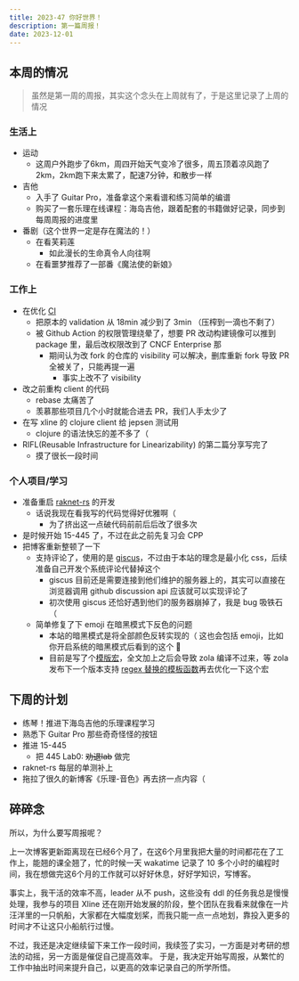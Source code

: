 ```yaml
---
title: 2023-47 你好世界！
description: 第一篇周报！
date: 2023-12-01
---
```


## 本周的情况

> 虽然是第一周的周报，其实这个念头在上周就有了，于是这里记录了上周的情况

### 生活上

- 运动
  - 这周户外跑步了6km，周四开始天气变冷了很多，周五顶着凉风跑了2km，2km跑下来太累了，配速7分钟，和散步一样
- 吉他
  - 入手了 Guitar Pro，准备拿这个来看谱和练习简单的编谱
  - 购买了一套乐理在线课程：海岛吉他，跟着配套的书籍做好记录，同步到每周周报的进度里
- 番剧（这个世界一定是存在魔法的！）
  - 在看芙莉莲
    - 如此漫长的生命真令人向往啊
  - 在看噩梦推荐了一部番《魔法使的新娘》

### 工作上

- 在优化 [CI](https://github.com/xline-kv/Xline/pull/552)
  - 把原本的 validation 从 18min 减少到了 3min （压榨到一滴也不剩了）
  - 被 Github Action 的权限管理绕晕了，想要 PR 改动构建镜像可以推到 package 里，最后改权限改到了 CNCF Enterprise 那
    - 期间认为改 fork 的仓库的 visibility 可以解决，删库重新 fork 导致 PR 全被关了，只能再提一遍
      - 事实上改不了 visibility
- 改之前重构 client 的代码
  - rebase 太痛苦了
  - 羡慕那些项目几个小时就能合进去 PR，我们人手太少了
- 在写 xline 的 clojure client 给 jepsen 测试用
  - clojure 的语法快忘的差不多了（
- RIFL(Reusable Infrastructure for Linearizability) 的第二篇分享写完了
  - 摸了很长一段时间

### 个人项目/学习

- 准备重启 [raknet-rs](https://github.com/iGxnon/raknet-rs) 的开发
  - 话说我现在看我写的代码觉得好优雅啊（
    - 为了挤出这一点破代码前前后后改了很多次
- 是时候开始 15-445 了，不过在此之前先复习会 CPP
- 把博客重新整顿了一下
  - 支持评论了，使用的是 [giscus](https://giscus.app/)，不过由于本站的理念是最小化 css，后续准备自己开发个系统评论代替掉这个
    - giscus 目前还是需要连接到他们维护的服务器上的，其实可以直接在浏览器调用 github discussion api 应该就可以实现评论了
    - 初次使用 giscus 还恰好遇到他们的服务器崩掉了，我是 bug 吸铁石（
  - 简单修复了下 emoji 在暗黑模式下反色的问题
    - 本站的暗黑模式是将全部颜色反转实现的（ 这也会包括 emoji，比如你开启系统的暗黑模式后看到的这个 🤣
    - 目前是写了个[模版宏](https://github.com/iGxnon/no-style-please/blob/main/templates/macros.html)，全文加上之后会导致 zola 编译不过来，等 zola 发布下一个版本支持 [regex 替换的模板函数](https://github.com/getzola/zola/pull/2163)再去优化一下这个宏

## 下周的计划

- 练琴！推进下海岛吉他的乐理课程学习
- 熟悉下 Guitar Pro 那些奇奇怪怪的按钮
- 推进 15-445
  - 把 445 Lab0: ~~劝退lab~~ 做完
- raknet-rs 每层的单测补上
- 拖拉了很久的新博客《乐理-音色》再去挤一点内容（

## 碎碎念

所以，为什么要写周报呢？

上一次博客更新距离现在已经6个月了，在这6个月里我把大量的时间都花在了工作上，能翘的课全翘了，忙的时候一天 wakatime 记录了 10 多个小时的编程时间，我在想做完这6个月的工作就可以好好休息，好好学知识，写博客。

事实上，我干活的效率不高，leader 从不 push，这些没有 ddl 的任务我总是慢慢处理，我参与的项目 Xline 还在刚开始发展的阶段，整个团队在我看来就像在一片汪洋里的一只帆船，大家都在大幅度划桨，而我只能一点一点地划，靠投入更多的时间才不让这只小船航行过慢。

不过，我还是决定继续留下来工作一段时间，我续签了实习，一方面是对考研的想法的动摇，另一方面是催促自己提高效率。
于是，我决定开始写周报，从繁忙的工作中抽出时间来提升自己，以更高的效率记录自己的所学所悟。
